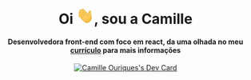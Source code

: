 <div align="center">
<h1 align="center">Oi <img width="35" src="https://github.com/1999AZZAR/1999AZZAR/blob/main/resources/img/waving.gif">, sou a Camille</h1>
<h4 align="center">Desenvolvedora front-end com foco em react, da uma olhada no meu <a href="https://mxllxc.github.io/Aps-DW-Curriculum/" target="_blank">currículo</a> para mais informações</h4>
  <a href="https://app.daily.dev/camomille"><img src="https://api.daily.dev/devcards/b20da265329a4834ac5731c26e20dace.png?r=b4j" width="400" alt="Camille Ouriques's Dev Card"/></a>
</div>

<!--
**mxllxc/mxllxc** is a ✨ _special_ ✨ repository because its `README.md` (this file) appears on your GitHub profile.

Here are some ideas to get you started:

- 🔭 I’m currently working on ...
- 🌱 I’m currently learning ...
- 👯 I’m looking to collaborate on ...
- 🤔 I’m looking for help with ...
- 💬 Ask me about ...
- 📫 How to reach me: ...
- 😄 Pronouns: ...
- ⚡ Fun fact: ...
-->
